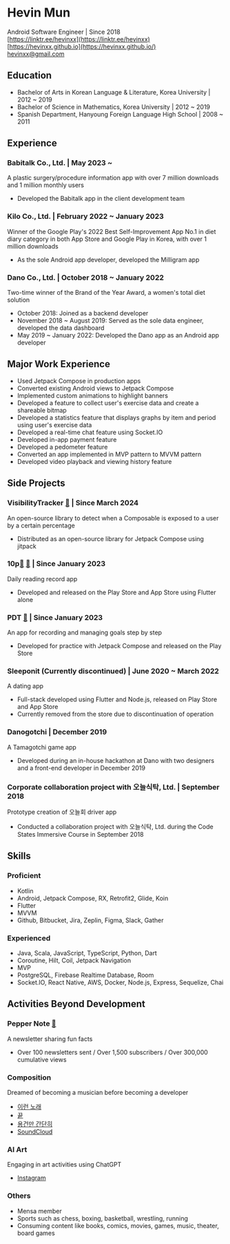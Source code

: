 # Hevin Mun

Android Software Engineer | Since 2018  
[https://linktr.ee/hevinxx](https://linktr.ee/hevinxx)  
[https://hevinxx.github.io](https://hevinxx.github.io/)  
[hevinxx@gmail.com](mailto:hevinxx@gmail.com)  

## Education

- Bachelor of Arts in Korean Language & Literature, Korea University | 2012 ~ 2019
- Bachelor of Science in Mathematics, Korea University | 2012 ~ 2019
- Spanish Department, Hanyoung Foreign Language High School | 2008 ~ 2011

## Experience

### Babitalk Co., Ltd. | May 2023 ~

A plastic surgery/procedure information app with over 7 million downloads and 1 million monthly users
- Developed the Babitalk app in the client development team

### Kilo Co., Ltd. | February 2022 ~ January 2023

Winner of the Google Play's 2022 Best Self-Improvement App
No.1 in diet diary category in both App Store and Google Play in Korea, with over 1 million downloads
- As the sole Android app developer, developed the Milligram app

### Dano Co., Ltd. | October 2018 ~ January 2022

Two-time winner of the Brand of the Year Award, a women's total diet solution
- October 2018: Joined as a backend developer
- November 2018 ~ August 2019: Served as the sole data engineer, developed the data dashboard
- May 2019 ~ January 2022: Developed the Dano app as an Android app developer

## Major Work Experience

- Used Jetpack Compose in production apps
- Converted existing Android views to Jetpack Compose
- Implemented custom animations to highlight banners
- Developed a feature to collect user's exercise data and create a shareable bitmap
- Developed a statistics feature that displays graphs by item and period using user's exercise data
- Developed a real-time chat feature using Socket.IO
- Developed in-app payment feature
- Developed a pedometer feature
- Converted an app implemented in MVP pattern to MVVM pattern
- Developed video playback and viewing history feature

## Side Projects

### VisibilityTracker [🔗](https://github.com/hevinxx/visibility-tracker) | Since March 2024

An open-source library to detect when a Composable is exposed to a user by a certain percentage
- Distributed as an open-source library for Jetpack Compose using jitpack

### 10p[🔗](https://play.google.com/store/apps/details?id=io.hevinxx.one_o_p) [🔗](https://apps.apple.com/kr/app/10p/id1671311718) | Since January 2023

Daily reading record app
- Developed and released on the Play Store and App Store using Flutter alone

### PDT [🔗](https://play.google.com/store/apps/details?id=io.hevinxx.pdt) | Since January 2023

An app for recording and managing goals step by step
- Developed for practice with Jetpack Compose and released on the Play Store

### Sleeponit (Currently discontinued) | June 2020 ~ March 2022

A dating app
- Full-stack developed using Flutter and Node.js, released on Play Store and App Store
- Currently removed from the store due to discontinuation of operation

### Danogotchi | December 2019

A Tamagotchi game app
- Developed during an in-house hackathon at Dano with two designers and a front-end developer in December 2019

### Corporate collaboration project with 오늘식탁, Ltd. | September 2018

Prototype creation of 오늘회 driver app
- Conducted a collaboration project with 오늘식탁, Ltd. during the Code States Immersive Course in September 2018

## Skills

### Proficient

- Kotlin
- Android, Jetpack Compose, RX, Retrofit2, Glide, Koin
- Flutter
- MVVM
- Github, Bitbucket, Jira, Zeplin, Figma, Slack, Gather

### Experienced

- Java, Scala, JavaScript, TypeScript, Python, Dart
- Coroutine, Hilt, Coil, Jetpack Navigation
- MVP
- PostgreSQL, Firebase Realtime Database, Room
- Socket.IO, React Native, AWS, Docker, Node.js, Express, Sequelize, Chai

## Activities Beyond Development

### Pepper Note [🔗](https://maily.so/pepper.note)

A newsletter sharing fun facts
- Over 100 newsletters sent / Over 1,500 subscribers / Over 300,000 cumulative views

### Composition

Dreamed of becoming a musician before becoming a developer
- [이런 노래](https://youtu.be/iraqAN7sH9g?si=MGCakUEzfpjWSOwm)
- [끝](https://youtu.be/0vbhKz5D6Xs?si=SlAf5lDa06CPoEDW)
- [용건만 간단히](https://youtu.be/SGqsWEd7e3Q?si=YicGqK85tE5r7BlZ)
- [SoundCloud](https://soundcloud.com/hevinxx)

### AI Art

Engaging in art activities using ChatGPT
- [Instagram](https://www.instagram.com/hevin_aug7)

### Others

- Mensa member
- Sports such as chess, boxing, basketball, wrestling, running
- Consuming content like books, comics, movies, games, music, theater, board games
